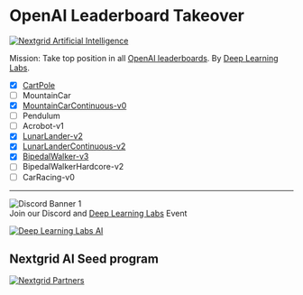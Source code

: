 




# OpenAI Leaderboard Takeover
[![Nextgrid Artificial Intelligence](https://storage.googleapis.com/nextgrid_github_repo_visuals/Github%20Graphics%20/big-banner.jpg)](https://nextgrid.ai)

Mission: Take top position in all [OpenAI leaderboards](https://github.com/openai/gym/wiki/Leaderboard). By [Deep Learning Labs](https://lablab.ai).

- [x] [CartPole](https://github.com/nextgrid/deep-learning-labs-openAI/tree/main/cartpole)
- [ ] MountainCar
- [x] [MountainCarContinuous-v0](https://github.com/nextgrid/deep-learning-labs-openAI/tree/main/MountainCarContinuous-v0)
- [ ] Pendulum
- [ ] Acrobot-v1
- [x] [LunarLander-v2](https://github.com/nextgrid/deep-learning-labs-openAI/tree/main/lunarlander)
- [x] [LunarLanderContinuous-v2](https://github.com/nextgrid/deep-learning-labs-openAI/blob/main/lunarlandercontinues)
- [X] [BipedalWalker-v3](https://github.com/nextgrid/deep-learning-labs-openAI/tree/main/BipedalWalker-v3) 
- [ ] BipedalWalkerHardcore-v2
- [ ] CarRacing-v0

---
![Discord Banner 1](https://discordapp.com/api/guilds/877056448956346408/widget.png?style=banner1)  
Join our Discord and [Deep Learning Labs](https://lablab.ai) Event

[![Deep Learning Labs AI ](https://storage.googleapis.com/nextgrid_github_repo_visuals/Github%20Graphics%20/small-banner.jpg)](https://lablab.ai)

## Nextgrid AI Seed program

[![Nextgrid Partners](https://storage.googleapis.com/nextgrid_github_repo_visuals/Github%20Graphics%20/partner-banner.jpg)](https://nextgrid.ai/partners/)
